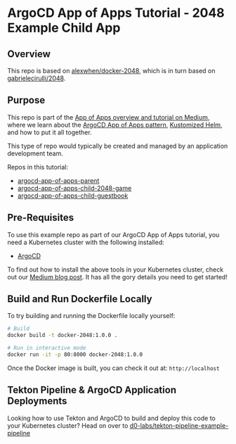 # ArgoCD App of Apps Tutorial - 2048 Example Child App

## Overview

This repo is based on [alexwhen/docker-2048](https://github.com/alexwhen/docker-2048), which is in turn based on [gabrielecirulli/2048](https://github.com/gabrielecirulli/2048).

## Purpose

This repo is part of the [App of Apps overview and tutorial on Medium](https://medium.com/@dee_zero/ea4993190e7c?source=friends_link&sk=1980f3547b68251370d4223d7098f589), where we learn about the [ArgoCD App of Apps pattern](https://argoproj.github.io/argo-cd/operator-manual/cluster-bootstrapping/#app-of-apps-pattern), [Kustomized Helm](https://jfrog.com/blog/power-up-helm-charts-using-kustomize-to-manage-kubernetes-deployments/), and how to put it all together.

This type of repo would typically be created and managed by an application development team.

Repos in this tutorial:
* [argocd-app-of-apps-parent](https://github.com/d0-labs/argocd-app-of-apps-parent)
* [argocd-app-of-apps-child-2048-game](https://github.com/d0-labs/argocd-app-of-apps-child-2048-game)
* [argocd-app-of-apps-child-guestbook](https://github.com/d0-labs/argocd-app-of-apps-child-guestbook)

## Pre-Requisites

To use this example repo as part of our ArgoCD App of Apps tutorial, you need a Kubernetes cluster with the following installed:
* [ArgoCD](https://argoproj.github.io)

To find out how to install the above tools in your Kubernetes cluster, check out our [Medium blog post](https://medium.com/dzerolabs/installing-ambassador-argocd-and-tekton-on-kubernetes-540aacc983b9). It has all the gory details you need to get started!

## Build and Run Dockerfile Locally

To try building and running the Dockerfile locally yourself:

```bash
# Build
docker build -t docker-2048:1.0.0 .

# Run in interactive mode
docker run -it -p 80:8000 docker-2048:1.0.0
```

Once the Docker image is built, you can check it out at: `http://localhost`

## Tekton Pipeline & ArgoCD Application Deployments

Looking how to use Tekton and ArgoCD to build and deploy this code to your Kubernetes cluster? Head on over to [d0-labs/tekton-pipeline-example-pipeline](https://github.com/d0-labs/tekton-pipeline-example-pipeline)

